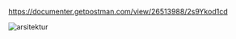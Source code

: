 https://documenter.getpostman.com/view/26513988/2s9Ykod1cd

![arsitektur](https://github.com/BANGKIT-Capstone-CH2-PS369/CC-final/assets/77761111/a6e64989-8e78-404b-b210-28863e8467c6)
